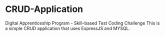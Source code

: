 # CRUD-Application
Digital Apprenticeship Program - Skill-based Test Coding Challenge
This is a simple CRUD application that uses ExpressJS and MYSQL.

